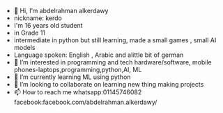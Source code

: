 - 👋 Hi, I’m abdelrahman alkerdawy
- nickname: kerdo
- I'm 16 years old student
- in Grade 11
- intermediate in python but still learning, made a small games , small AI models
- Language spoken: English , Arabic and alittle bit of german
- 👀 I’m interested in programming and tech hardware/software, mobile phones-laptops,programming,python,AI, ML
- 🌱 I’m currently learning ML using python
- 💞️ I’m looking to collaborate on learning new thing making projects
- 📫 How to reach me whatsapp:01145746082  facebook:facebook.com/abdelrahman.alkerdawy/

<!---
kerdawy/kerdawy is a ✨ special ✨ repository because its `README.md` (this file) appears on your GitHub profile.
You can click the Preview link to take a look at your changes.
--->
